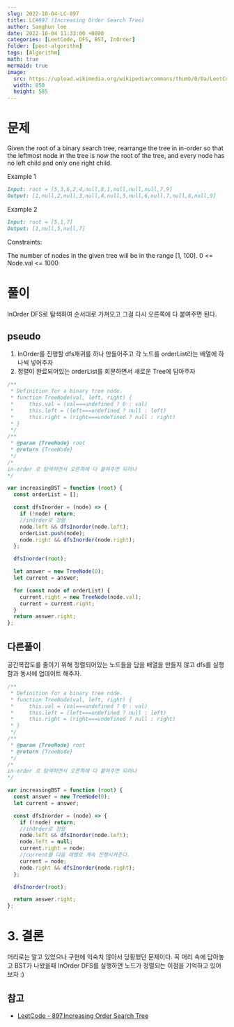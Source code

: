 ```yaml
---
slug: 2022-10-04-LC-897
title: LC#897 (Increasing Order Search Tree)
author: Sanghun lee
date: 2022-10-04 11:33:00 +0800
categories: [LeetCode, DFS, BST, InOrder]
folder: [post-algorithm]
tags: [Algorithm]
math: true
mermaid: true
image:
  src: https://upload.wikimedia.org/wikipedia/commons/thumb/0/0a/LeetCode_Logo_black_with_text.svg/640px-LeetCode_Logo_black_with_text.svg.png
  width: 850
  height: 585
---
```


# 문제

Given the root of a binary search tree, rearrange the tree in in-order so that the leftmost node in the tree is now the root of the tree, and every node has no left child and only one right child.

Example 1

```md
Input: root = [5,3,6,2,4,null,8,1,null,null,null,7,9]
Output: [1,null,2,null,3,null,4,null,5,null,6,null,7,null,8,null,9]
```

Example 2

```md
Input: root = [5,1,7]
Output: [1,null,5,null,7]
```

Constraints:

The number of nodes in the given tree will be in the range [1, 100].
0 <= Node.val <= 1000

# 풀이

InOrder DFS로 탐색하여 순서대로 가져오고 그걸 다시 오른쪽에 다 붙여주면 된다.

## pseudo

1. InOrder를 진행할 dfs재귀를 하나 만들어주고 각 노드를 orderList라는 배열에 하나씩 넣어주자
2. 정렬이 완료되어있는 orderList를 회문하면서 새로운 Tree에 담아주자

```javascript
/**
 * Definition for a binary tree node.
 * function TreeNode(val, left, right) {
 *     this.val = (val===undefined ? 0 : val)
 *     this.left = (left===undefined ? null : left)
 *     this.right = (right===undefined ? null : right)
 * }
 */
/**
 * @param {TreeNode} root
 * @return {TreeNode}
 */
/*
in-order 로 탐색하면서 오른쪽에 다 붙여주면 되려나
*/

var increasingBST = function (root) {
  const orderList = [];

  const dfsInorder = (node) => {
    if (!node) return;
    //inOrder로 정렬
    node.left && dfsInorder(node.left);
    orderList.push(node);
    node.right && dfsInorder(node.right);
  };

  dfsInorder(root);

  let answer = new TreeNode(0);
  let current = answer;

  for (const node of orderList) {
    current.right = new TreeNode(node.val);
    current = current.right;
  }
  return answer.right;
};
```

## 다른풀이

공간복잡도를 줄이기 위해 정렬되어있는 노드들을 담을 배열을 만들지 않고 dfs를 실행함과 동시에 업데이트 해주자.

```javascript
/**
 * Definition for a binary tree node.
 * function TreeNode(val, left, right) {
 *     this.val = (val===undefined ? 0 : val)
 *     this.left = (left===undefined ? null : left)
 *     this.right = (right===undefined ? null : right)
 * }
 */
/**
 * @param {TreeNode} root
 * @return {TreeNode}
 */
/*
in-order 로 탐색하면서 오른쪽에 다 붙여주면 되려나
*/

var increasingBST = function (root) {
  const answer = new TreeNode(0);
  let current = answer;

  const dfsInorder = (node) => {
    if (!node) return;
    //inOrder로 정렬
    node.left && dfsInorder(node.left);
    node.left = null;
    current.right = node;
    //current를 다음 레벨로 계속 진행시켜준다.
    current = node;
    node.right && dfsInorder(node.right);
  };

  dfsInorder(root);

  return answer.right;
};
```

# 3. 결론

머리로는 알고 있었으나 구현에 익숙치 않아서 당황했던 문제이다. 꼭 머리 속에 담아놓고 BST가 나왔을때 InOrder DFS를 실행하면
노드가 정렬되는 이점을 기억하고 있어보자 :)

## 참고

- [LeetCode - 897.Increasing Order Search Tree](https://leetcode.com/submissions/detail/814654162/)
